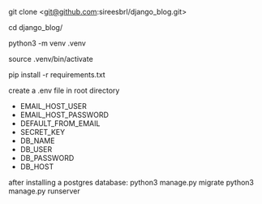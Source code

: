 git clone <git@github.com:sireesbrl/django_blog.git>

cd django_blog/

python3 -m venv .venv

source .venv/bin/activate

pip install -r requirements.txt

create a .env file in root directory
  - EMAIL_HOST_USER
  - EMAIL_HOST_PASSWORD
  - DEFAULT_FROM_EMAIL
  - SECRET_KEY
  - DB_NAME
  - DB_USER
  - DB_PASSWORD
  - DB_HOST

after installing a postgres database: python3 manage.py migrate
python3 manage.py runserver
